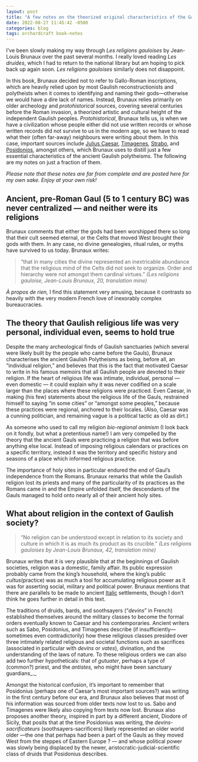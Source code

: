 ```yaml
---
layout: post
title: "A few notes on the theorized original characteristics of the Gaulish religion(s)"
date: 2022-08-27 11:45:42 -0500
categories: blog 
tags: orchardcraft book-notes
---
```

I’ve been slowly making my way through _Les religions gauloises_ by Jean-Louis Brunaux over the past several months. I really loved reading _Les druides_, which I had to return to the national library but am hoping to pick back up again soon. _Les religions gauloises_ similarly does not disappoint. 

In this book, Brunaux decided not to refer to Gallo-Roman inscriptions, which are heavily relied upon by most Gaulish reconstructionists and polytheists when it comes to identifying and naming their gods—otherwise we would have a dire lack of names. Instead, Brunaux relies primarily on older archeology and _protohistorical_ sources, covering several centuries before the Roman invasion, a theorized artistic and cultural height of the independent Gaulish peoples. _Protohistorical_, Brunaux tells us, is when we have a civilization whose people either did not use written records or whose written records did not survive to us in the modern age, so we have to read what their (often far-away) neighbours were writing about them. In this case, important sources include [Julius Caesar](https://en.wikipedia.org/wiki/Commentarii_de_Bello_Gallico), [Timagenes](https://en.wikipedia.org/wiki/Timagenes), [Strabo](https://en.wikipedia.org/wiki/Strabo), and [Posidonios](https://en.wikipedia.org/wiki/Posidonius), amongst others, which Brunaux uses to distill just a few essential characteristics of the ancient Gaulish polytheisms. The following are my notes on just a fraction of them.

_Please note that these notes are far from complete and are posted here for my own sake. Enjoy at your own risk!_

## **Ancient, pre-Roman Gaul (5 to 1 century BC) was never centralized — and neither were its religions**

Brunaux comments that either the gods had been worshipped there so long that their cult seemed eternal, or the Celts that moved West brought their gods with them. In any case, no divine genealogies, ritual rules, or myths have survived to us today. Brunaux writes: 

> “that in many cities the divine represented an inextricable abundance that the religious mind of the Celts did not seek to organize. Order and hierarchy were not amongst them cardinal virtues.” _(Les religions gauloise, Jean-Louis Brunaux, 20, translation mine)_

_À propos de rien,_ I find this statement very amusing, because it contrasts so heavily with the very modern French love of inexorably complex bureaucracies.

## **The theory that Gaulish religious life was very personal, individual even, seems to hold true**

Despite the many archeological finds of Gaulish sanctuaries (which several were likely built by the people who came before the Gauls), Brunaux characterises the ancient Gaulish Polytheisms as being, before all, an “individual religion,” and believes that this is the fact that motivated Caesar to write in his famous memoirs that all Gaulish people are devoted to their religion. If the heart of religious life was intimate, individual, personal — even domestic — it could explain why it was never codified on a scale larger than the places where these religions were practiced. Even Caesar, in making (his few) statements about the religious life of the Gauls, restrained himself to saying “in some cities” or “amongst some peoples,” because these practices were regional, anchored to their locales. (Also, Caesar was a cunning politician, and remaining vague is a political tactic as old as dirt.)

As someone who used to call my religion _bio-regional animism_ (I look back on it fondly, but what a pretentious name!) I am very compelled by the theory that the ancient Gauls were practicing a religion that was before anything else local. Instead of imposing religious calendars or practices on a specific territory, instead it was the territory and specific history and seasons of a place which informed religious practice. 

The importance of holy sites in particular endured the end of Gaul’s independence from the Romans. Brunaux remarks that while the Gaulish religion lost its priests and many of the particularity of its practices as the Romans came in and the Empire unfolded itself, the descendants of the Gauls managed to hold onto nearly all of their ancient holy sites.

## **What about religion in the context of Gaulish society?**

> “No religion can be understood except in relation to its society and culture in which it is as much its product as its crucible.” _(Les religions gauloises by Jean-Louis Brunaux, 42, translation mine)_

Brunaux writes that it is very plausible that at the beginnings of Gaulish societies, religion was a domestic, family affair. Its public expression probably came from the king’s household, where the king’s public _cultus_(practice) was as much a tool for accumulating religious power as it was for asserting social, military and political power. Brunaux mentions that there are parallels to be made to ancient [Italic](https://en.wikipedia.org/wiki/Italic_peoples) settlements, though I don’t think he goes further in detail in this text.

The traditions of druids, bards, and soothsayers (“_devins_” in French) established themselves around the military classes to become the formal orders eventually known to Caesar and his contemporaries. Ancient writers such as Sabo, Posidonius, and Timagenes describe (if insufficiently—sometimes even contradictorily) how these religious classes presided over three intimately related religious and societal functions such as sacrifices (associated in particular with _devins_ or _vates_), divination, and the understanding of the laws of nature. To these religious orders we can also add two further hypotheticals: that of _gutuater_, perhaps a type of (common?) priest, and the _antistes,_ who might have been sanctuary guardians_._ 

Amongst the historical confusion, it’s important to remember that Posidonius (perhaps one of Caesar’s most important sources?) was writing in the first century before our era, and Brunaux also believes that most of his information was sourced from older texts now lost to us. Sabo and Timagenes were likely also copying from texts now lost. Brunaux also proposes another theory, inspired in part by a different ancient, Diodore of Sicily, that posits that at the time Posidonius was writing, the _devins-sacrificateurs_ (soothsayers-sacrificers) likely represented an older world older —the one that perhaps had been a part of the Gauls as they moved West from the steppes of Eastern Europe ? — and whose political power was slowly being displaced by the newer, aristocratic-judicial-scientific class of druids that Posidonius describes.